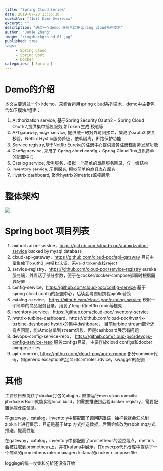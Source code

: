 ```yaml
---
title: "Spring Cloud Series"
date: 2019-07-23 13:36:10
subtitle: "(1st) Demo Overview"
excerpt: ""
description: "通过一个demo，来综合运用spring cloud系列技术"
author: "Jamie Zhang"
image: "/img/background-01.jpg"
published: true
tags:
     - Spring Cloud
     - Spring Boot
     - Docker
categories: [ Spring ]
---
```


# Demo的介绍
本文主要通过一个小demo，来综合运用spring cloud系列技术，demo中主要包含如下模块/组建：
1. Authorization service, 基于Spring Security Oauth2 + Spring Cloud Oauth2,提供集中授权服务,如Token 生成,校验等  
2. API gateway, edge service, 提供统一的对外访问接口，集成了oauth2 安全校验，Netflix Hystrix服务降级，依赖隔离，断路保护功能  
3. Service registry,基于Netflix Eureka的注册中心提供服务注册和服务发现功能  
4. Config service, 采用了 Spring cloud config + Spring Cloud Bus提供简单的配置中心  
5. Catalog service, 示例服务，模拟一个简单的商品服务目录，仅一维结构  
6. Inventory service, 示例服务, 模拟简单的商品库存服务
7. Hystrix dashboard, 聚合hystrix的metrics监控展示

# 整体架构
![](/img/2019-07-15-spring-cloud-demo-overview/architecture.png)

# Spring boot 项目列表
1. authorization-service，https://github.com/cloud-poc/authorization-service
   backed by mysql database
2. cloud-api-gateway，https://github.com/cloud-poc/api-gateway
   目前主要集成了oauth2 jwt授权认证，无valid token直接reject
3. service-registry，https://github.com/cloud-poc/service-registry
   eureka 服务端，外置话了部分参数，便于在docker/docker-compose部署时根据需要配置
4. config-service，https://github.com/cloud-poc/config-service
   基于spring cloud config的配置中心，后续会考虑用携程apollo替换
5. catalog-service， https://github.com/cloud-poc/catalog-service
   模拟一个简单的商品服务目录，用到了feign和netflix robin等框架
6. inventory-service， https://github.com/cloud-poc/inventory-service
7. hystrix-turbine-dashboard，https://github.com/cloud-poc/hystrix-turbine-dashboard
 hystrix的集中dashboard， 目前turbine stream部分还有点问题，能从mq总拿到stream信息，但是dashboard展示有问题
8. devops-config-service-repo， https://github.com/cloud-poc/devops-config-service-repo
 服务configs目录，主要存放cloud configs和docker compose files
9. api-common, https://github.com/cloud-poc/api-common
 部分common代码，如generic exception的定义和controler advice，swagger的配置

# 其他
主要项目都提供了docker打包的plugin，直接运行mvn clean compile jib:dockerBuild就能实现local build，如需要推送到远程docker registry，需要配置远端仓库信息。 

在gateway，catalog，inventory中都配置了调用链跟踪，抽样数据会汇总到zipkin上进行展示，目前是基于http 方式推送数据，后面会修改为rabbit mq方式推送，提高性能 

在gateway，catalog，inventory中都配置了prometheus的监控埋点，metrics会被拉取到prometheus上，并在kafana中展示，在deveops代码仓库中提供了一个简单的prometheus+alertmanager+kafana的docker compose file

logging的统一收集和分析还没有开始






